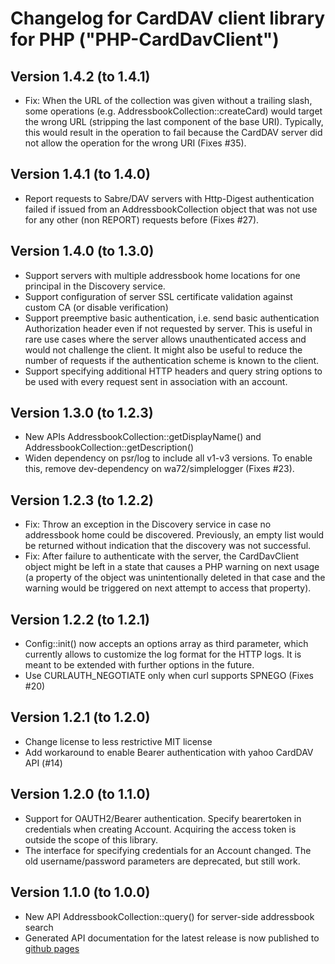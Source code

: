 # Changelog for CardDAV client library for PHP ("PHP-CardDavClient")

## Version 1.4.2 (to 1.4.1)

- Fix: When the URL of the collection was given without a trailing slash, some operations (e.g.
  AddressbookCollection::createCard) would target the wrong URL (stripping the last component of the base URI).
  Typically, this would result in the operation to fail because the CardDAV server did not allow the operation for the
  wrong URI (Fixes #35).

## Version 1.4.1 (to 1.4.0)

- Report requests to Sabre/DAV servers with Http-Digest authentication failed if issued from an
  AddressbookCollection object that was not use for any other (non REPORT) requests before (Fixes #27).

## Version 1.4.0 (to 1.3.0)

- Support servers with multiple addressbook home locations for one principal in the Discovery service.
- Support configuration of server SSL certificate validation against custom CA (or disable verification)
- Support preemptive basic authentication, i.e. send basic authentication Authorization header even if not requested by
  server. This is useful in rare use cases where the server allows unauthenticated access and would not challenge the
  client. It might also be useful to reduce the number of requests if the authentication scheme is known to the client.
- Support specifying additional HTTP headers and query string options to be used with every request sent in association
  with an account.

## Version 1.3.0 (to 1.2.3)

- New APIs AddressbookCollection::getDisplayName() and AddressbookCollection::getDescription()
- Widen dependency on psr/log to include all v1-v3 versions. To enable this, remove dev-dependency on wa72/simplelogger
  (Fixes #23).

## Version 1.2.3 (to 1.2.2)

- Fix: Throw an exception in the Discovery service in case no addressbook home could be discovered. Previously, an empty
       list would be returned without indication that the discovery was not successful.
- Fix: After failure to authenticate with the server, the CardDavClient object might be left in a state that causes a
       PHP warning on next usage (a property of the object was unintentionally deleted in that case and the warning
       would be triggered on next attempt to access that property).

## Version 1.2.2 (to 1.2.1)

- Config::init() now accepts an options array as third parameter, which currently allows to customize the log format for
  the HTTP logs. It is meant to be extended with further options in the future.
- Use CURLAUTH_NEGOTIATE only when curl supports SPNEGO (Fixes #20)

## Version 1.2.1 (to 1.2.0)

- Change license to less restrictive MIT license
- Add workaround to enable Bearer authentication with yahoo CardDAV API (#14)

## Version 1.2.0 (to 1.1.0)

- Support for OAUTH2/Bearer authentication. Specify bearertoken in credentials when creating Account. Acquiring the
  access token is outside the scope of this library.
- The interface for specifying credentials for an Account changed. The old username/password parameters are deprecated,
  but still work.

## Version 1.1.0 (to 1.0.0)

- New API AddressbookCollection::query() for server-side addressbook search
- Generated API documentation for the latest release is now published to
  [github pages](https://mstilkerich.github.io/carddavclient/)

<!-- vim: set ts=4 sw=4 expandtab fenc=utf8 ff=unix tw=120: -->
